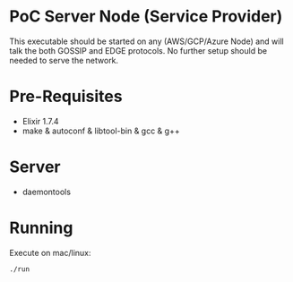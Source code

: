 # PoC Server Node (Service Provider)


This executable should be started on any (AWS/GCP/Azure Node) and will talk the both GOSSIP and EDGE protocols. No further setup should be needed to serve the network.

# Pre-Requisites

* Elixir 1.7.4
* make & autoconf & libtool-bin & gcc & g++ 

# Server
* daemontools

# Running

Execute on mac/linux:
```
./run
```